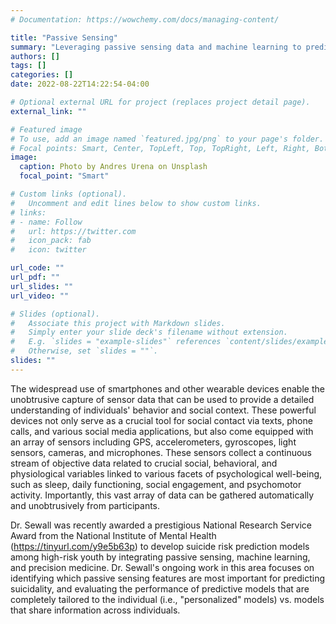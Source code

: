 ```yaml
---
# Documentation: https://wowchemy.com/docs/managing-content/

title: "Passive Sensing"
summary: "Leveraging passive sensing data and machine learning to predict psychological distress"
authors: []
tags: []
categories: []
date: 2022-08-22T14:22:54-04:00

# Optional external URL for project (replaces project detail page).
external_link: ""

# Featured image
# To use, add an image named `featured.jpg/png` to your page's folder.
# Focal points: Smart, Center, TopLeft, Top, TopRight, Left, Right, BottomLeft, Bottom, BottomRight.
image:
  caption: Photo by Andres Urena on Unsplash
  focal_point: "Smart"

# Custom links (optional).
#   Uncomment and edit lines below to show custom links.
# links:
# - name: Follow
#   url: https://twitter.com
#   icon_pack: fab
#   icon: twitter

url_code: ""
url_pdf: ""
url_slides: ""
url_video: ""

# Slides (optional).
#   Associate this project with Markdown slides.
#   Simply enter your slide deck's filename without extension.
#   E.g. `slides = "example-slides"` references `content/slides/example-slides.md`.
#   Otherwise, set `slides = ""`.
slides: ""
---
```

The widespread use of smartphones and other wearable devices enable the unobtrusive capture of sensor data that can be used to provide a detailed understanding of individuals' behavior and social context. These powerful devices not only serve as a crucial tool for social contact via texts, phone calls, and various social media applications, but also come equipped with an array of sensors including GPS, accelerometers, gyroscopes, light sensors, cameras, and microphones. These sensors collect a continuous stream of objective data related to crucial social, behavioral, and physiological variables linked to various facets of psychological well-being, such as sleep, daily functioning, social engagement, and psychomotor activity. Importantly, this vast array of data can be gathered automatically and unobtrusively from participants.

Dr. Sewall was recently awarded a prestigious National Research Service Award from the National Institute of Mental Health (https://tinyurl.com/y9e5b63p) to develop suicide risk prediction models among high-risk youth by integrating passive sensing, machine learning, and precision medicine. Dr. Sewall's ongoing work in this area focuses on identifying which passive sensing features are most important for predicting suicidality, and evaluating the performance of predictive models that are completely tailored to the individual (i.e., "personalized" models) vs. models that share information across individuals. 